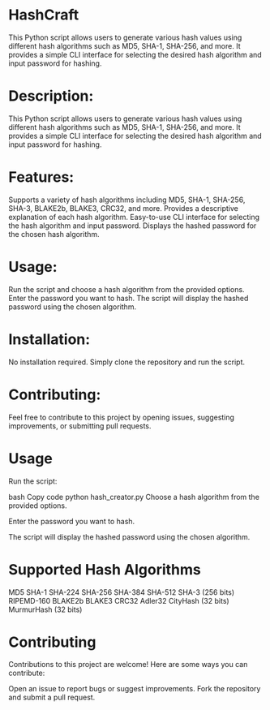 # HashCraft
This Python script allows users to generate various hash values using different hash algorithms such as MD5, SHA-1, SHA-256, and more. It provides a simple CLI interface for selecting the desired hash algorithm and input password for hashing.

# Description:
This Python script allows users to generate various hash values using different hash algorithms such as MD5, SHA-1, SHA-256, and more. It provides a simple CLI interface for selecting the desired hash algorithm and input password for hashing.

# Features:
Supports a variety of hash algorithms including MD5, SHA-1, SHA-256, SHA-3, BLAKE2b, BLAKE3, CRC32, and more.
Provides a descriptive explanation of each hash algorithm.
Easy-to-use CLI interface for selecting the hash algorithm and input password.
Displays the hashed password for the chosen hash algorithm.

# Usage:
Run the script and choose a hash algorithm from the provided options.
Enter the password you want to hash.
The script will display the hashed password using the chosen algorithm.

# Installation:
No installation required. Simply clone the repository and run the script.

# Contributing:
Feel free to contribute to this project by opening issues, suggesting improvements, or submitting pull requests.

# Usage
Run the script:

bash
Copy code
python hash_creator.py
Choose a hash algorithm from the provided options.

Enter the password you want to hash.

The script will display the hashed password using the chosen algorithm.

# Supported Hash Algorithms
MD5
SHA-1
SHA-224
SHA-256
SHA-384
SHA-512
SHA-3 (256 bits)
RIPEMD-160
BLAKE2b
BLAKE3
CRC32
Adler32
CityHash (32 bits)
MurmurHash (32 bits)


# Contributing
Contributions to this project are welcome! Here are some ways you can contribute:

Open an issue to report bugs or suggest improvements.
Fork the repository and submit a pull request.
